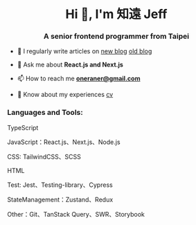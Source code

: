 <h1 align="center">Hi 👋, I'm 知遠 Jeff</h1>
<h3 align="center">A senior frontend programmer from Taipei</h3>

- 📝 I regularly write articles on  [new blog](https://blog-oneraner.vercel.app/) [old blog](https://oneraner.blogspot.com/)

- 💬 Ask me about **React.js and Next.js**

- 📫 How to reach me **oneraner@gmail.com**

- 📄 Know about my experiences [cv](https://www.cakeresume.com/oneraner2023)


<h3 align="left">Languages and Tools:</h3>

TypeScript

JavaScript：React.js、Next.js、Node.js

CSS: TailwindCSS、SCSS

HTML

Test: Jest、Testing-library、Cypress

StateManagement：Zustand、Redux

Other：Git、TanStack Query、SWR、Storybook

